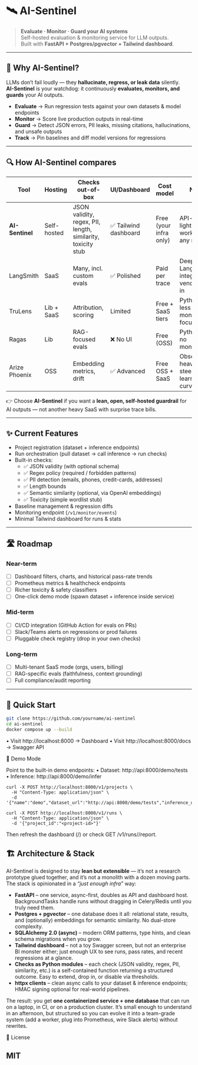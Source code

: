 # 🛰️ AI-Sentinel

> **Evaluate · Monitor · Guard your AI systems**  
> Self-hosted evaluation & monitoring service for LLM outputs.  
> Built with **FastAPI + Postgres/pgvector + Tailwind dashboard**.

---

## 🚨 Why AI-Sentinel?

LLMs don’t fail loudly — they **hallucinate, regress, or leak data** silently.  
**AI-Sentinel** is your watchdog: it continuously **evaluates, monitors, and guards** your AI outputs.

- **Evaluate** → Run regression tests against your own datasets & model endpoints  
- **Monitor** → Score live production outputs in real-time  
- **Guard** → Detect JSON errors, PII leaks, missing citations, hallucinations, and unsafe outputs  
- **Track** → Pin baselines and diff model versions for regressions  

---

## 🔍 How AI-Sentinel compares

| Tool         | Hosting      | Checks out-of-box              | UI/Dashboard | Cost model          | Notes                                    |
|--------------|-------------|--------------------------------|--------------|--------------------|------------------------------------------|
| **AI-Sentinel** | Self-hosted | JSON validity, regex, PII, length, similarity, toxicity stub | ✅ Tailwind dashboard | Free (your infra only) | API-first, lightweight, works with any model |
| LangSmith    | SaaS        | Many, incl. custom evals       | ✅ Polished   | Paid per trace      | Deep LangChain integration, vendor lock-in |
| TruLens      | Lib + SaaS  | Attribution, scoring           | Limited      | Free + SaaS tiers   | Python-first, less monitoring focus        |
| Ragas        | Lib         | RAG-focused evals              | ❌ No UI     | Free (OSS)          | Python-only, no monitoring                 |
| Arize Phoenix| OSS         | Embedding metrics, drift       | ✅ Advanced   | Free OSS + SaaS     | Observability heavy, steeper learning curve|

👉 Choose **AI-Sentinel** if you want a **lean, open, self-hosted guardrail** for AI outputs — not another heavy SaaS with surprise trace bills.

---

## ✨ Current Features
- Project registration (dataset + inference endpoints)
- Run orchestration (pull dataset → call inference → run checks)
- Built-in checks:
  - ✅ JSON validity (with optional schema)
  - ✅ Regex policy (required / forbidden patterns)
  - ✅ PII detection (emails, phones, credit-cards, addresses)
  - ✅ Length bounds
  - ✅ Semantic similarity (optional, via OpenAI embeddings)
  - ✅ Toxicity (simple wordlist stub)
- Baseline management & regression diffs
- Monitoring endpoint (`/v1/monitor/events`)
- Minimal Tailwind dashboard for runs & stats

---

## 🛣️ Roadmap

### Near-term
- [ ] Dashboard filters, charts, and historical pass-rate trends  
- [ ] Prometheus metrics & healthcheck endpoints  
- [ ] Richer toxicity & safety classifiers  
- [ ] One-click demo mode (spawn dataset + inference inside service)  

### Mid-term
- [ ] CI/CD integration (GitHub Action for evals on PRs)  
- [ ] Slack/Teams alerts on regressions or prod failures  
- [ ] Pluggable check registry (drop in your own checks)  

### Long-term
- [ ] Multi-tenant SaaS mode (orgs, users, billing)  
- [ ] RAG-specific evals (faithfulness, context grounding)  
- [ ] Full compliance/audit reporting  

---

## 🚀 Quick Start

```bash
git clone https://github.com/yourname/ai-sentinel
cd ai-sentinel
docker compose up --build
```


  • Visit http://localhost:8000 → Dashboard
  • Visit http://localhost:8000/docs → Swagger API



🧪 Demo Mode

Point to the built-in demo endpoints:
  • Dataset: http://api:8000/demo/tests
  • Inference: http://api:8000/demo/infer


```
curl -X POST http://localhost:8000/v1/projects \
  -H "Content-Type: application/json" \
  -d '{"name":"demo","dataset_url":"http://api:8000/demo/tests","inference_url":"http://api:8000/demo/infer"}'
```

```
curl -X POST http://localhost:8000/v1/runs \
  -H "Content-Type: application/json" \
  -d '{"project_id":"<project-id>"}'
```

Then refresh the dashboard (/) or check GET /v1/runs/<id>/report.


## 🏗️ Architecture & Stack

AI-Sentinel is designed to stay **lean but extensible** — it’s not a research prototype glued together, and it’s not a monolith with a dozen moving parts. The stack is opinionated in a *“just enough infra”* way:

- **FastAPI** – one service, async-first, doubles as API and dashboard host. BackgroundTasks handle runs without dragging in Celery/Redis until you truly need them.  
- **Postgres + pgvector** – one database does it all: relational state, results, and (optionally) embeddings for semantic similarity. No dual-store complexity.  
- **SQLAlchemy 2.0 (async)** – modern ORM patterns, type hints, and clean schema migrations when you grow.  
- **Tailwind dashboard** – not a toy Swagger screen, but not an enterprise BI monster either; just enough UX to see runs, pass rates, and recent regressions at a glance.  
- **Checks as Python modules** – each check (JSON validity, regex, PII, similarity, etc.) is a self-contained function returning a structured outcome. Easy to extend, drop in, or disable via thresholds.  
- **httpx clients** – clean async calls to your dataset & inference endpoints; HMAC signing optional for real-world pipelines.  

The result: you get **one containerized service + one database** that can run on a laptop, in CI, or on a production cluster. It’s small enough to understand in an afternoon, but structured so you can evolve it into a team-grade system (add a worker, plug into Prometheus, wire Slack alerts) without rewrites.


📜 License

MIT
---


